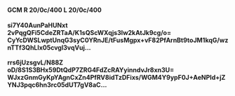 #### GCM R 20/0c/400 L 20/0c/400
**si7Y40AunPaHUNxt**<br/>**2vPqgQFi5CdeZRTaA/K1sQScWXqjs3lw2kAtJk9cg/o=**<br/>**CyYcDWSLwptUnqG3syC0YRnJE/tFusMgpx+vF82PfArnBt9toJM1kqG/wznTTf3QhLIx05cvgl3vqVuj...**<br/><br/>
**rrs6jUzsgvL/N88Z**<br/>**oD/8S1S3BHx59DtQdP7ZRG4FdZcRAYyinndvJr8xn3U=**<br/>**WJxzGnmGyKpYAgnCxZn4PfRV8idTzDFixs/WGM4Y9ypF0J+AeNPId+jZYNJ3pqc6hn3rc05dUT7gV8aC...**